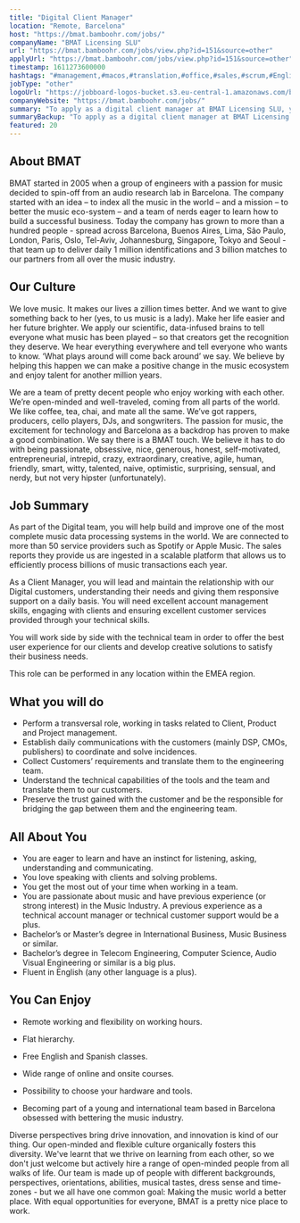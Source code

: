```yaml
---
title: "Digital Client Manager"
location: "Remote, Barcelona"
host: "https://bmat.bamboohr.com/jobs/"
companyName: "BMAT Licensing SLU"
url: "https://bmat.bamboohr.com/jobs/view.php?id=151&source=other"
applyUrl: "https://bmat.bamboohr.com/jobs/view.php?id=151&source=other"
timestamp: 1611273600000
hashtags: "#management,#macos,#translation,#office,#sales,#scrum,#English"
jobType: "other"
logoUrl: "https://jobboard-logos-bucket.s3.eu-central-1.amazonaws.com/bmat-licensing-slu"
companyWebsite: "https://bmat.bamboohr.com/jobs/"
summary: "To apply as a digital client manager at BMAT Licensing SLU, you preferably need to have some knowledge of: experience in: #management, #macos, #translation."
summaryBackup: "To apply as a digital client manager at BMAT Licensing SLU, you preferably need to have some knowledge of: #management, #macos, #translation."
featured: 20
---
```


## About BMAT

BMAT started in 2005 when a group of engineers with a passion for music decided to spin-off from an audio research lab in Barcelona. The company started with an idea – to index all the music in the world – and a mission – to better the music eco-system – and a team of nerds eager to learn how to build a successful business. Today the company has grown to more than a hundred people - spread across Barcelona, Buenos Aires, Lima, São Paulo, London, Paris, Oslo, Tel-Aviv, Johannesburg, Singapore, Tokyo and Seoul - that team up to deliver daily 1 million identifications and 3 billion matches to our partners from all over the music industry.

## Our Culture

We love music. It makes our lives a zillion times better. And we want to give something back to her (yes, to us music is a lady). Make her life easier and her future brighter. We apply our scientific, data-infused brains to tell everyone what music has been played – so that creators get the recognition they deserve. We hear everything everywhere and tell everyone who wants to know. ‘What plays around will come back around’ we say. We believe by helping this happen we can make a positive change in the music ecosystem and enjoy talent for another million years.

We are a team of pretty decent people who enjoy working with each other. We’re open-minded and well-traveled, coming from all parts of the world. We like coffee, tea, chai, and mate all the same. We’ve got rappers, producers, cello players, DJs, and songwriters. The passion for music, the excitement for technology and Barcelona as a backdrop has proven to make a good combination. We say there is a BMAT touch. We believe it has to do with being passionate, obsessive, nice, generous, honest, self-motivated, entrepreneurial, intrepid, crazy, extraordinary, creative, agile, human, friendly, smart, witty, talented, naive, optimistic, surprising, sensual, and nerdy, but not very hipster (unfortunately).

## Job Summary

As part of the Digital team, you will help build and improve one of the most complete music data processing systems in the world. We are connected to more than 50 service providers such as Spotify or Apple Music. The sales reports they provide us are ingested in a scalable platform that allows us to efficiently process billions of music transactions each year.

As a Client Manager, you will lead and maintain the relationship with our Digital customers, understanding their needs and giving them responsive support on a daily basis. You will need excellent account management skills, engaging with clients and ensuring excellent customer services provided through your technical skills.

You will work side by side with the technical team in order to offer the best user experience for our clients and develop creative solutions to satisfy their business needs.

This role can be performed in any location within the EMEA region.

## What you will do

*   Perform a transversal role, working in tasks related to Client, Product and Project management.
*   Establish daily communications with the customers (mainly DSP, CMOs, publishers) to coordinate and solve incidences.
*   Collect Customers’ requirements and translate them to the engineering team.
*   Understand the technical capabilities of the tools and the team and translate them to our customers.
*   Preserve the trust gained with the customer and be the responsible for bridging the gap between them and the engineering team.

## All About You

*   You are eager to learn and have an instinct for listening, asking, understanding and communicating.
*   You love speaking with clients and solving problems.
*   You get the most out of your time when working in a team.
*   You are passionate about music and have previous experience (or strong interest) in the Music Industry. A previous experience as a technical account manager or technical customer support would be a plus.
*   Bachelor’s or Master’s degree in International Business, Music Business or similar.
*   Bachelor’s degree in Telecom Engineering, Computer Science, Audio Visual Engineering or similar is a big plus.
*   Fluent in English (any other language is a plus).

## You Can Enjoy  

*   Remote working and flexibility on working hours.
*   Flat hierarchy.  
    
*   Free English and Spanish classes.
*   Wide range of online and onsite courses.
*   Possibility to choose your hardware and tools.  
    
*   Becoming part of a young and international team based in Barcelona obsessed with bettering the music industry.

Diverse perspectives bring drive innovation, and innovation is kind of our thing. Our open-minded and flexible culture organically fosters this diversity. We've learnt that we thrive on learning from each other, so we don't just welcome but actively hire a range of open-minded people from all walks of life. Our team is made up of people with different backgrounds, perspectives, orientations, abilities, musical tastes, dress sense and time-zones - but we all have one common goal: Making the music world a better place. With equal opportunities for everyone, BMAT is a pretty nice place to work.

